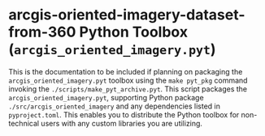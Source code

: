 # arcgis-oriented-imagery-dataset-from-360 Python Toolbox (`arcgis_oriented_imagery.pyt`)

This is the documentation to be included if planning on packaging the `arcgis_oriented_imagery.pyt`
toolbox using the `make pyt_pkg` command invoking the `./scripts/make_pyt_archive.pyt`. This script
packages the `arcgis_oriented_imagery.pyt`, supporting Python package 
`./src/arcgis_oriented_imagery` and any dependencies listed in `pyproject.toml`. This enables you to
distribute the Python toolbox for non-technical users with any custom libraries you are utilizing.